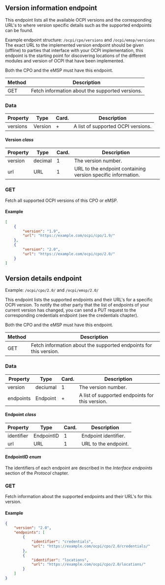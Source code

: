 
## Version information endpoint

This endpoint lists all the available OCPI versions and the corresponding URL's to
where version specific details such as the supported endpoints can be found.

Example endpoint structure: `/ocpi/cpo/versions` and `/ocpi/emsp/versions`
The exact URL to the implemented version endpoint should be given (offline) to parties that interface
with your OCPI implementation, this endpoint is the starting point for discovering locations
of the different modules and version of OCPI that have been implemented.

Both the CPO and the eMSP must have this endpoint.

| Method   | Description                                                             |
| -------- | ----------------------------------------------------------------------- |
| GET      | Fetch information about the supported versions.                         |


### Data

| Property | Type     | Card. | Description                               |
|----------|----------|-------|-------------------------------------------|
| versions | Version  | +     | A list of supported OCPI versions.        |

#### Version *class*

| Property | Type     | Card. | Description                               |
|----------|----------|-------|-------------------------------------------|
| version  | decimal  | 1     | The version number.                       |
| url      | URL      | 1     | URL to the endpoint containing version specific information. |

### GET

Fetch all supported OCPI versions of this CPO or eMSP.

#### Example

```json
[
    {
        "version": "1.9",
        "url": "https://example.com/ocpi/cpo/1.9/"
    },
    {
        "version": "2.0",
        "url": "https://example.com/ocpi/cpo/2.0/"
    }
]
```


## Version details endpoint

Example: `/ocpi/cpo/2.0/` and `/ocpi/emsp/2.0/`

This endpoint lists the supported endpoints and their URL's for a specific OCPI version. To notify the other party that the list of endpoints of your current version has changed, you can send a PUT request to the corresponding credentials endpoint (see the credentials chapter).

Both the CPO and the eMSP must have this endpoint.

| Method   | Description                                                             |
| -------- | ----------------------------------------------------------------------- |
| GET      | Fetch information about the supported endpoints for this version.       |


### Data

| Property  | Type     | Card. | Description                                     |
|-----------|----------|-------|-------------------------------------------------|
| version   | deciumal | 1     | The version number.                             |
| endpoints | Endpoint | +     | A list of supported endpoints for this version. |

#### Endpoint *class*

| Property    | Type       | Card. | Description                               |
|-------------|------------|-------|-------------------------------------------|
| identifier  | EndpointID | 1     | Endpoint identifier.                      |
| url         | URL        | 1     | URL to the endpoint.                      |

#### EndpointID *enum*

The identifiers of each endpoint are described in the *Interface endpoints* section of the *Protocol* chapter.

### GET

Fetch information about the supported endpoints and their URL's for this version.

#### Example

```json
{
    "version": "2.0",
    "endpoints": [
        {
            "identifier": "credentials",
            "url": "https://example.com/ocpi/cpo/2.0/credentials/"
        },
        {
            "identifier": "locations",
            "url": "https://example.com/ocpi/cpo/2.0/locations/"
        }
    ]
}
```
